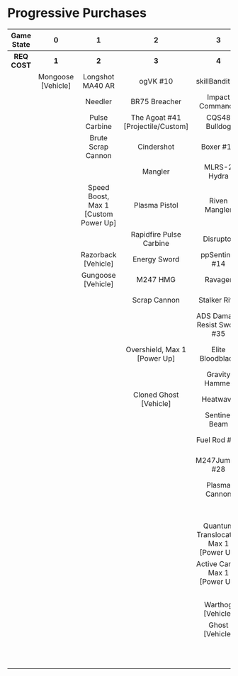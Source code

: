 # Progressive Purchases
| **Game State** |       **0**        |                **1**                 |               **2**               |                 **3**                  |                    **4**                    |                 **5**                  |               **6**               |                                       |                                      |
| :------------: | :----------------: | :----------------------------------: | :-------------------------------: | :------------------------------------: | :-----------------------------------------: | :------------------------------------: | :-------------------------------: | :-----------------------------------: | :----------------------------------: |
|  **REQ COST**  |       **1**        |                **2**                 |               **3**               |                 **4**                  |                    **5**                    |                 **6**                  |               **7**               |                 **8**                 |                **9**                 |
|                | Mongoose [Vehicle] |           Longshot MA40 AR           |             ogVK #10              |             skillBandit #7             |             Whispered Truth #2              |            Striker Sidekick            |           ARC Hydra #48           | Better Ad Vic #40 [Projectile/Custom] | Skewer Ultra #43 [Projectile/Custom] |
|                |                    |               Needler                |           BR75 Breacher           |            Impact Commando             |             Convergence Bulldog             |              Heavy BR #6               | Nornfang #13 [Projectile/Custom]  |           Napalm Hydra #49            |          Scorpion Tail #47           |
|                |                    |            Pulse Carbine             | The Agoat #41 [Projectile/Custom] |             CQS48 Bulldog              |             Blaze of Glory #12              |            Brutal Bandit #8            |            FUBeam #25             |                                       |        Harbinger's Weapon #50        |
|                |                    |          Brute Scrap Cannon          |            Cindershot             |               Boxer #11                |     Spike Hydra #37 [Projectile/Custom]     |             Pursuit Hydra              | Blaze Rod #45 [Projectile/Custom] |           Wraith [Vehicle]            |                                      |
|                |                    |                                      |              Mangler              |              MLRS-2 Hydra              |                  M41 SPNKR                  |  Ad Victorium #39 [Projectile/Custom]  |         Calcine Disruptor         |          Scorpion [Vehicle]           |                                      |
|                |                    | Speed Boost, Max 1 [Custom Power Up] |           Plasma Pistol           |             Riven Mangler              |              Burst Mangler #23              |              M41 Tracker               |           Provoker #20            |                                       |                                      |
|                |                    |                                      |      Rapidfire Pulse Carbine      |               Disruptor                |            Charged Disruptor #21            |            S7 Sniper Rifle             |           FUStalker #18           |                                       |                                      |
|                |                    |         Razorback [Vehicle]          |           Energy Sword            |             ppSentinel #14             |            Unbound Plasma Pistol            |            Riven Sniper #46            |        Purging Shock Rifle        |                                       |                                      |
|                |                    |          Gungoose [Vehicle]          |             M247 HMG              |                Ravager                 |              Pinpoint Needler               |           S7 Flexfire Sniper           |      Charged Shock Rifle #22      |                                       |                                      |
|                |                    |                                      |           Scrap Cannon            |             Stalker Rifle              |             Pulse Launcher #16              |          Arcane Sentinel Beam          |       Jorge's Chaingun #30        |                                       |                                      |
|                |                    |                                      |                                   |      ADS Damage Resist Sword #35       |             Bayonet Ravager #19             |             Guidedshot #26             |        PinpointCannon #34         |                                       |                                      |
|                |                    |                                      |   Overshield, Max 1 [Power Up]    |            Elite Bloodblade            |               Ravager Rebound               | Plasma Mangler #42 [Projectile/Custom] |                                   |                                       |                                      |
|                |                    |                                      |                                   |             Gravity Hammer             |              Heavy Stalker #17              |       FASTfire Pulse Carbine #15       |          Wasp [Vehicle]           |                                       |                                      |
|                |                    |                                      |      Cloned Ghost [Vehicle]       |                Heatwave                |             Stalker Rifle Ultra             |              Shock Rifle               |     Cloned Banshee [Vehicle]      |                                       |                                      |
|                |                    |                                      |                                   |             Sentinel Beam              |                   Skewer                    |            Fast Skewer #27             |                                   |                                       |                                      |
|                |                    |                                      |                                   |              Fuel Rod #38              |            Scatterbound Heatwave            |            Volatile Skewer             |                                   |                                       |                                      |
|                |                    |                                      |                                   |             M247Jumper #28             | Carpetbomb Heatwave #44 [Projectile/Custom] |     Prophets Bane #36 [Third Type]     |                                   |                                       |                                      |
|                |                    |                                      |                                   |             Plasma Cannon              |            Duelist Energy Sword             |           Diminsher of Hope            |                                   |                                       |                                      |
|                |                    |                                      |                                   |                                        |               Rushdown Hammer               |           BarrageCannon #33            |                                   |                                       |                                      |
|                |                    |                                      |                                   | Quantum Translocator, Max 1 [Power Up] |               Binary Beam #24               |                                        |                                   |                                       |                                      |
|                |                    |                                      |                                   |     Active Camo, Max 1 [Power Up]      |            Backdraft Cindershot             |           Banshee [Vehicle]            |                                   |                                       |                                      |
|                |                    |                                      |                                   |                                        |              M247-Striker #29               |                                        |                                   |                                       |                                      |
|                |                    |                                      |                                   |           Warthog [Vehicle]            |               The Answer #31                |                                        |                                   |                                       |                                      |
|                |                    |                                      |                                   |            Ghost [Vehicle]             |               BurstCannon #32               |                                        |                                   |                                       |                                      |
|                |                    |                                      |                                   |                                        |                                             |                                        |                                   |                                       |                                      |
|                |                    |                                      |                                   |                                        |            Rocket Hog [Vehicle]             |                                        |                                   |                                       |                                      |
|                |                    |                                      |                                   |                                        |                                             |                                        |                                   |                                       |                                      |
|                |                    |                                      |                                   |                                        |                                             |                                        |                                   |                                       |                                      |
